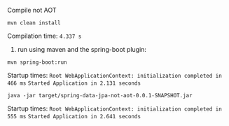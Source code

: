 Compile not AOT
```shell
mvn clean install
```

Compilation time: `4.337 s`

1) run using maven and the spring-boot plugin:
```shell
mvn spring-boot:run
```
Startup times:
`Root WebApplicationContext: initialization completed in 466 ms`
`Started Application in 2.131 seconds`

```shell
java -jar target/spring-data-jpa-not-aot-0.0.1-SNAPSHOT.jar
```
Startup times:
`Root WebApplicationContext: initialization completed in 555 ms`
`Started Application in 2.641 seconds`
